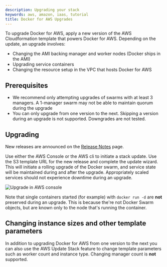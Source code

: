 ```yaml
---
description: Upgrading your stack
keywords: aws, amazon, iaas, tutorial
title: Docker for AWS Upgrades
---
```


To upgrade Docker for AWS, apply a new version of the AWS Cloudformation template that powers Docker for AWS. Depending on the update, an upgrade involves:

 * Changing the AMI backing manager and worker nodes (Docker ships in the AMI)
 * Upgrading service containers
 * Changing the resource setup in the VPC that hosts Docker for AWS

## Prerequisites

 * We recommend only attempting upgrades of swarms with at least 3 managers. A 1-manager swarm may not be able to maintain quorum during the upgrade
 * You can only upgrade from one version to the next. Skipping a version during an upgrade is not supported. Downgrades are not tested.

## Upgrading

New releases are announced on the [Release Notes](release-notes.md) page.

Use either the AWS Console or the AWS cli to initiate a stack update. Use the S3 template URL for the new release and complete the update wizard. This will initiate a rolling upgrade of the Docker swarm, and service state will be maintained during and after the upgrade. Appropriately scaled services should not experience downtime during an upgrade.

![Upgrade in AWS console](img/cloudformation_update.png)

Note that single containers started (for example) with `docker run -d` are **not** preserved during an upgrade. This is because the're not Docker Swarm objects, but are known only to the node that's running the container.

## Changing instance sizes and other template parameters

In addition to upgrading Docker for AWS from one version to the next you can also use the AWS Update Stack feature to change template parameters such as worker count and instance type. Changing manager count is **not** supported.
